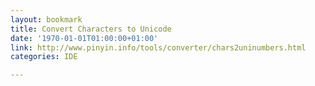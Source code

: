 ```yaml
---
layout: bookmark
title: Convert Characters to Unicode
date: '1970-01-01T01:00:00+01:00'
link: http://www.pinyin.info/tools/converter/chars2uninumbers.html
categories: IDE

---
```

